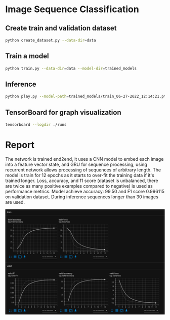 # Image Sequence Classification 


## Create train and validation dataset 
```bash
python create_dataset.py --data-dir=data
```

## Train a model  
```bash
python train.py --data-dir=data --model-dir=trained_models
```

## Inference
```bash
python play.py --model-path=trained_models/train_06-27-2022_12:14:21.pt
```

## TensorBoard for graph visualization
```bash
tensorboard --logdir ./runs
```

# Report
The network is trained end2end, it uses a CNN model to embed each image into a feature vector state,
and GRU for sequence processing, using recurrent network allows processing of sequences of arbitrary length. The model is train for 12 epochs as it starts to over-fit the training data if it's trained longer.
Loss, accuracy, and f1 score (dataset is unbalanced, there are twice as many positive examples compared to negative) is used as performance metrics. Model achieve accuracy: 99.50 and F1 score 0.996115 on validation dataset.
During inference sequences longer than 30 images are used.

![Metrics](resources/metrics.png)
